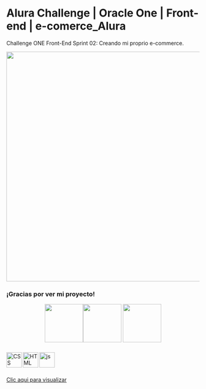 # Alura Challenge | Oracle One | Front-end |  e-comerce_Alura

Challenge ONE Front-End Sprint 02: Creando mi proprio e-commerce.

<p align="center" >
     <img width="600" heigth="600" src="https://i.postimg.cc/8PdvRmSf/Captura-de-Pantalla-2022-07-07-a-la-s-3-04-59-p-m.png">
</p>


### ¡Gracias por ver mi proyecto! 
<p align="center"> 
   <img width="100" heigth="100" src="https://i.postimg.cc/SN5S5cF2/cms-files-10224-1644515319-BADGE-2.png"><img width="100" heigth="100" src="https://i.postimg.cc/Pfw2YjXg/cms-files-10224-1644516322badge.png"> <img width="100" heigth="100" src="https://i.postimg.cc/7LPTPghH/cms-files-10224-1645571154-Insignia-3.png">  
</p>


###

<img align='left' alt='CSS' width='40px' src='https://cdn-icons-png.flaticon.com/512/331/331383.png'/> <img align='left' alt='HTML' width='40px' src="https://cdn-icons-png.flaticon.com/512/331/331395.png"/><img width='40px' alt="js" src="https://cdn-icons-png.flaticon.com/512/5968/5968292.png"/>

 ###
  [Clic aqui para visualizar](https://adrianestebanrodriguez.github.io/ecommerce//)
 

